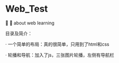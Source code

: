 # Web_Test
:beers: :bento: about web learning

目录及简介：

· 一个简单的布局：真的很简单，只用到了html和css

· 轮播和导航：加入了js，三张图片轮播，左侧有导航栏
